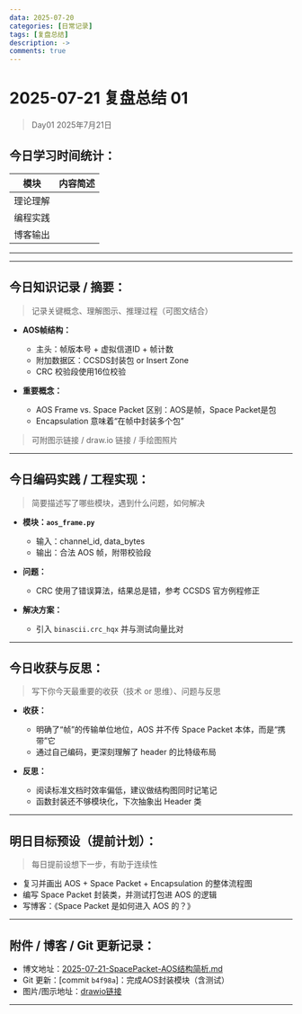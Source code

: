 ```yaml
---
data: 2025-07-20
categories: [日常记录]
tags: [复盘总结]
description: ->
comments: true
---
```


# 2025-07-21 复盘总结 01
>Day01 2025年7月21日

## 今日学习时间统计：

| 模块     | 内容简述                         |
| ------ | ----------------------------
| 理论理解   |  
| 编程实践   |  
| 博客输出   |  

---


---

## 今日知识记录 / 摘要：

> 记录关键概念、理解图示、推理过程（可图文结合）

* **AOS帧结构：**

  * 主头：帧版本号 + 虚拟信道ID + 帧计数
  * 附加数据区：CCSDS封装包 or Insert Zone
  * CRC 校验段使用16位校验

* **重要概念：**

  * AOS Frame vs. Space Packet 区别：AOS是帧，Space Packet是包
  * Encapsulation 意味着“在帧中封装多个包”

> 可附图示链接 / draw\.io 链接 / 手绘图照片

---

## 今日编码实践 / 工程实现：

> 简要描述写了哪些模块，遇到什么问题，如何解决

* **模块：`aos_frame.py`**

  * 输入：channel\_id, data\_bytes
  * 输出：合法 AOS 帧，附带校验段
* **问题：**

  * CRC 使用了错误算法，结果总是错，参考 CCSDS 官方例程修正
* **解决方案：**

  * 引入 `binascii.crc_hqx` 并与测试向量比对

---

## 今日收获与反思：

> 写下你今天最重要的收获（技术 or 思维）、问题与反思

* **收获：**

  * 明确了“帧”的传输单位地位，AOS 并不传 Space Packet 本体，而是“携带”它
  * 通过自己编码，更深刻理解了 header 的比特级布局
* **反思：**

  * 阅读标准文档时效率偏低，建议做结构图同时记笔记
  * 函数封装还不够模块化，下次抽象出 Header 类

---

## 明日目标预设（提前计划）：

> 每日提前设想下一步，有助于连续性

* 复习并画出 AOS + Space Packet + Encapsulation 的整体流程图
* 编写 Space Packet 封装类，并测试打包进 AOS 的逻辑
* 写博客：《Space Packet 是如何进入 AOS 的？》

---

## 附件 / 博客 / Git 更新记录：

* 博文地址：[2025-07-21-SpacePacket-AOS结构简析.md](#)
* Git 更新：\[commit `b4f98a`]：完成AOS封装模块（含测试）
* 图片/图示地址：[drawio链接](#)

---



